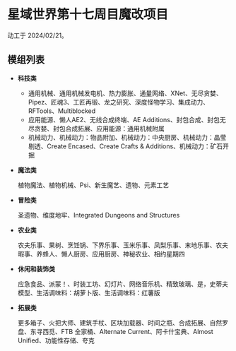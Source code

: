 # 星域世界第十七周目魔改项目

动工于 2024/02/21。

## 模组列表

-  **科技类**
   
   - 通用机械、通用机械发电机、热力膨胀、通量网络、XNet、无尽贪婪、Pipez、匠魂3、工匠再锻、龙之研究、深度怪物学习、集成动力、RFTools、Multiblocked
   - 应用能源、懒人AE2、无线合成终端、AE Additions、封包合成、封包无尽贪婪、封包合成拓展、应用能源：通用机械附属
   - 机械动力、机械动力：物品附加、机械动力：中央厨房、机械动力：晶莹剔透、Create Encased、Create Crafts & Additions、机械动力：矿石开掘
   
- **魔法类**

    植物魔法、植物机械、Psi、新生魔艺、遗物、元素工艺

- **冒险类**

    圣遗物、维度地牢、Integrated Dungeons and Structures

- **农业类**

    农夫乐事、果树、烹饪锅、下界乐事、玉米乐事、凤梨乐事、末地乐事、农夫暇事、养蜂人、懒人厨房、应用厨房、神秘农业、相约星期四

 - **休闲和装饰类**

    应急食品、派蒙！、时装工坊、幻灯片、网络音乐机、精致玻璃、是，史蒂夫模型、生活调味料：胡萝卜版、生活调味料：红薯版

 - **拓展类**

    更多箱子、火把大师、建筑手杖、区块加载器、时间之瓶、合成拓展、自然罗盘、东寻西觅、FTB 全家桶、Alternate Current、阿卡什宝典、Almost Unified、功能性存储、夸克